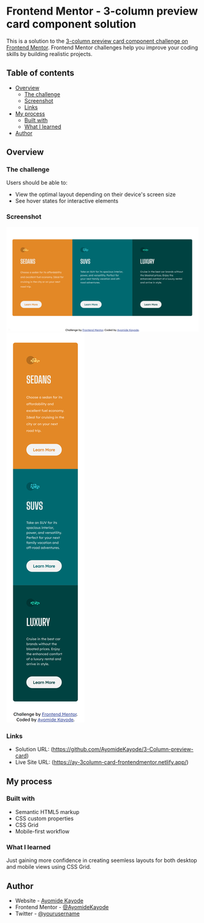 # Frontend Mentor - 3-column preview card component solution

This is a solution to the [3-column preview card component challenge on Frontend Mentor](https://www.frontendmentor.io/challenges/3column-preview-card-component-pH92eAR2-). Frontend Mentor challenges help you improve your coding skills by building realistic projects. 

## Table of contents

- [Overview](#overview)
  - [The challenge](#the-challenge)
  - [Screenshot](#screenshot)
  - [Links](#links)
- [My process](#my-process)
  - [Built with](#built-with)
  - [What I learned](#what-i-learned)
- [Author](#author)

## Overview

### The challenge

Users should be able to:

- View the optimal layout depending on their device's screen size
- See hover states for interactive elements

### Screenshot

![](./images/desktop-screenshot.png)
![](./images/mobile-screenshot.png)

### Links

- Solution URL: (https://github.com/AyomideKayode/3-Column-preview-card)
- Live Site URL: (https://ay-3column-card-frontendmentor.netlify.app/)

## My process

### Built with

- Semantic HTML5 markup
- CSS custom properties
- CSS Grid
- Mobile-first workflow

### What I learned

Just gaining more confidence in creating seemless layouts for both desktop and mobile views using CSS Grid.

## Author

- Website - [Ayomide Kayode](https://github.com/AyomideKayode)
- Frontend Mentor - [@AyomideKayode](https://www.frontendmentor.io/profile/AyomideKayode)
- Twitter - [@yourusername](https://www.twitter.com/kazzy_wiz)


